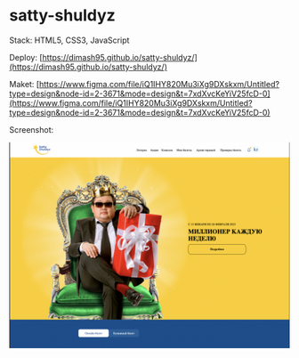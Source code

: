 # satty-shuldyz

Stack: HTML5, CSS3, JavaScript

Deploy: [https://dimash95.github.io/satty-shuldyz/](https://dimash95.github.io/satty-shuldyz/)

Maket: [https://www.figma.com/file/iQ1IHY820Mu3iXg9DXskxm/Untitled?type=design&node-id=2-3671&mode=design&t=7xdXvcKeYiV25fcD-0](https://www.figma.com/file/iQ1IHY820Mu3iXg9DXskxm/Untitled?type=design&node-id=2-3671&mode=design&t=7xdXvcKeYiV25fcD-0)

Screenshot:

![picture](./assets/img/screenshot.png)
